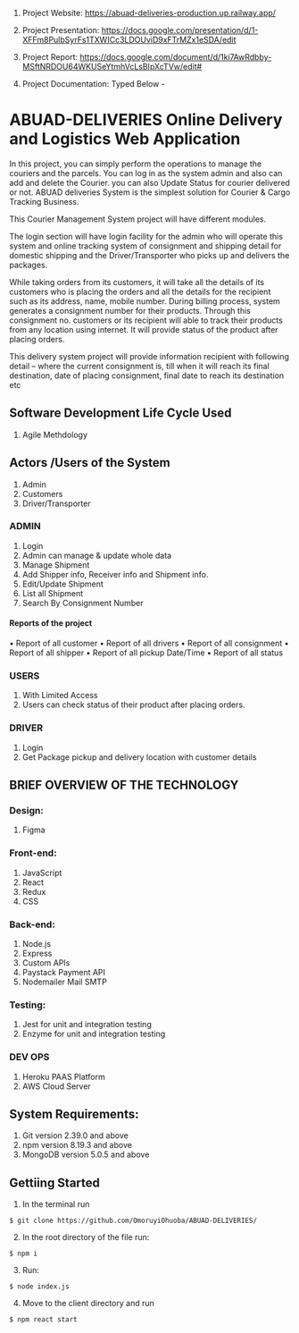 1. Project Website: https://abuad-deliveries-production.up.railway.app/

2. Project Presentation: https://docs.google.com/presentation/d/1-XFFm8PulbSyrFs1TXWICc3LDOUviD9xFTrMZx1eSDA/edit

3. Project Report: https://docs.google.com/document/d/1ki7AwRdbby-MSftNRDOU64WKUSeYtmhVcLsBIpXcTVw/edit#

4. Project Documentation: Typed Below -

# ABUAD-DELIVERIES Online Delivery and Logistics Web Application

In this project, you can simply perform the operations to manage the couriers and the parcels. You can log in as the system admin and also can add and delete the Courier. you can also Update Status for courier delivered or not.
ABUAD deliveries System is the simplest solution for Courier & Cargo Tracking Business.

This Courier Management System project will have different modules.

The login section will have login facility for the admin who will operate this system and online tracking system of consignment and shipping detail for domestic shipping and the Driver/Transporter who picks up and delivers the packages.

While taking orders from its customers, it will take all the details of its customers who is placing the orders and all the details for the recipient such as its address, name, mobile number.
During billing process, system generates a consignment number for their products. Through this consignment no. customers or its recipient will able to track their products from any location using internet.
It will provide status of the product after placing orders.

This delivery system project will provide information recipient with following detail – where the current consignment is, till when it will reach its final destination, date of placing consignment, final date to reach its destination etc

## Software Development Life Cycle Used
1. Agile Methdology

## Actors /Users of the System
1. Admin
2. Customers
3. Driver/Transporter

### ADMIN
1. Login
2. Admin can manage & update whole data
3. Manage Shipment
4. Add Shipper info, Receiver info and Shipment info.
5. Edit/Update Shipment
6. List all Shipment
7. Search By Consignment Number

#### Reports of the project
•	Report of all customer
•	Report of all drivers
•	Report of all consignment
•	Report of all shipper
•	Report of all pickup Date/Time
•	Report of all status

### USERS
1.	With Limited Access
2.	Users can check status of their product after placing orders.

### DRIVER
1.	Login
2.	Get Package pickup and delivery location with customer details

## BRIEF OVERVIEW OF THE TECHNOLOGY

### Design:
1. Figma

### Front-end: 
1. JavaScript
2. React
3. Redux
4. CSS

### Back-end: 
1. Node.js
2. Express
3. Custom APIs
4. Paystack Payment API
5. Nodemailer Mail SMTP

### Testing:
1. Jest for unit and integration testing
2. Enzyme for unit and integration testing

### DEV OPS
1. Heroku PAAS Platform
2. AWS Cloud Server 

## System Requirements:
1. Git version 2.39.0 and above
2. npm version 8.19.3 and above
3. MongoDB version 5.0.5 and above



## Gettiing Started
1. In the terminal run

```$ git clone https://github.com/OmoruyiOhuoba/ABUAD-DELIVERIES/```

2. In the root directory of the file run:

```$ npm i```

3. Run:

```$ node index.js```

4. Move to the client directory and run

```$ npm react start```


